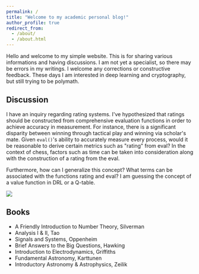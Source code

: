 ```yaml
---
permalink: /
title: "Welcome to my academic personal blog!"
author_profile: true
redirect_from: 
  - /about/
  - /about.html
---
```


Hello and welcome to my simple website. This is for sharing various informations and having discussions. I am not yet a specialist, so there may be errors in my writings. I welcome any corrections or constructive feedback. These days I am interested in deep learning and cryptography, but still trying to be polymath.

## Discussion

I have an inquiry regarding rating systems. I've hypothesized that ratings should be constructed from comprehensive evaluation functions in order to achieve accuracy in measurement. For instance, there is a significant disparity between winning through tactical play and winning via scholar's mate. Given `eval()`'s ability to accurately measure every process, would it be reasonable to derive certain metrics such as "rating" from eval? In the context of chess, factors such as time can be taken into consideration along with the construction of a rating from the eval. 

Furthermore, how can I generalize this concept? What terms can be associated with the functions rating and eval? I am guessing the concept of a value function in DRL or a Q-table.

![](https://i.imgur.com/V5ChrMs.png)

## Books
- A Friendly Introduction to Number Theory, Silverman
- Analysis I & II, Tao
- Signals and Systems, Oppenheim
- Brief Answers to the Big Questions, Hawking
- Introduction to Electrodynamics, Griffiths
- Fundamental Astronomy, Karttunen
- Introductory Astronomy & Astrophysics, Zeilik

